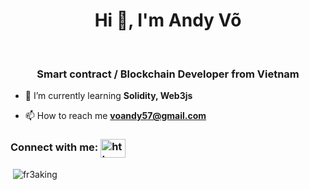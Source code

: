 <h1 align="center">Hi 👋, I'm Andy Võ</h1>
<br/>
<h3 align="center">Smart contract / Blockchain Developer from Vietnam<i class="flag flag-vietnam"></i></h3>

- 🌱 I’m currently learning **Solidity, Web3js**

- 📫 How to reach me **voandy57@gmail.com**

<h3 align="left">Connect with me: <a href="https://linkedin.com/in/https://www.linkedin.com/in/andyvo111/" target="blank"><img align="center" src="https://raw.githubusercontent.com/rahuldkjain/github-profile-readme-generator/master/src/images/icons/Social/linked-in-alt.svg" alt="https://www.linkedin.com/in/andyvo111/" height="30" width="40" /></a></h3>
</p>

<p>&nbsp;<img align="center" src="https://github-readme-stats.vercel.app/api?username=fr3aking&show_icons=true&locale=en" alt="fr3aking" /></p>

